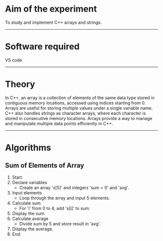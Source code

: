 <h1>Aim of the experiment</h1>
<p>To study and implement C++ arrays and strings.</p>
<hr>
<h1>Software required</h1>
<p>VS code</p>
<hr>
<h1>Theory</h1>
<p>In C++, an array is a collection of elements of the same data type stored in contiguous memory locations, accessed using indices starting from 0. Arrays are useful for storing multiple values under a single variable name. C++ also handles strings as character arrays, where each character is stored in consecutive memory locations. Arrays provide a way to manage and manipulate multiple data points efficiently in C++.</p>
<hr>
<h1>Algorithms</h1>
<h2>Sum of Elements of Array</h2>
<ol>
  <li>Start.</li>
  <li>Declare variables
  <ul>
    <li>Create an array 'x[5]' and integers 'sum = 0' and 'avg'.
    </li>
  </ul>
    <li>Input elements
    <ul>
      <li>Loop through the array and input 5 elements.
      </li>
    </ul>
    </li>
  <li>Calculate sum
  <ul>
    <li>For 'i' from 0 to 4, add 'x[i]' to sum.</li>
  </ul>
  </li>
  <li>Display the sum.</li>
  <li>Calculate average
  <ul>
    <li>Divide sum by 5 and store result in 'avg'.</li>
  </ul>
  </li>
  <li>Display the average.</li>
  <li>End.</li>
</ol>
